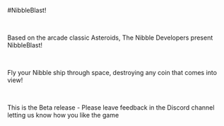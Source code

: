 #NibbleBlast!

​

Based on the arcade classic Asteroids, The Nibble Developers present NibbleBlast!

​

Fly your Nibble ship through space, destroying any coin that comes into view!

​

This is the Beta release - Please leave feedback in the Discord channel letting us know how you like the game
